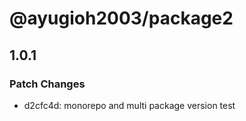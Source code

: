 # @ayugioh2003/package2

## 1.0.1

### Patch Changes

- d2cfc4d: monorepo and multi package version test
